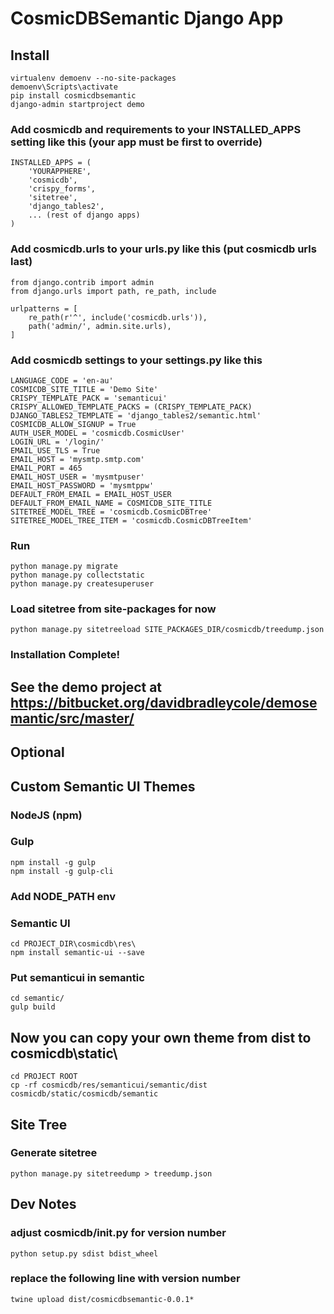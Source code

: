# CosmicDBSemantic Django App

## Install
```
virtualenv demoenv --no-site-packages
demoenv\Scripts\activate
pip install cosmicdbsemantic
django-admin startproject demo
```

### Add cosmicdb and requirements to your INSTALLED_APPS setting like this (your app must be first to override)
```
INSTALLED_APPS = (
    'YOURAPPHERE',
    'cosmicdb',
    'crispy_forms',
    'sitetree',
    'django_tables2',
    ... (rest of django apps)
)
```

### Add cosmicdb.urls to your urls.py like this (put cosmicdb urls last)
```
from django.contrib import admin
from django.urls import path, re_path, include

urlpatterns = [
    re_path(r'^', include('cosmicdb.urls')),
    path('admin/', admin.site.urls),
]
```

### Add cosmicdb settings to your settings.py like this
```
LANGUAGE_CODE = 'en-au'
COSMICDB_SITE_TITLE = 'Demo Site'
CRISPY_TEMPLATE_PACK = 'semanticui'
CRISPY_ALLOWED_TEMPLATE_PACKS = (CRISPY_TEMPLATE_PACK)
DJANGO_TABLES2_TEMPLATE = 'django_tables2/semantic.html'
COSMICDB_ALLOW_SIGNUP = True
AUTH_USER_MODEL = 'cosmicdb.CosmicUser'
LOGIN_URL = '/login/'
EMAIL_USE_TLS = True
EMAIL_HOST = 'mysmtp.smtp.com'
EMAIL_PORT = 465
EMAIL_HOST_USER = 'mysmtpuser'
EMAIL_HOST_PASSWORD = 'mysmtppw'
DEFAULT_FROM_EMAIL = EMAIL_HOST_USER
DEFAULT_FROM_EMAIL_NAME = COSMICDB_SITE_TITLE
SITETREE_MODEL_TREE = 'cosmicdb.CosmicDBTree'
SITETREE_MODEL_TREE_ITEM = 'cosmicdb.CosmicDBTreeItem'
```

### Run
```
python manage.py migrate
python manage.py collectstatic
python manage.py createsuperuser
```

### Load sitetree from site-packages for now
```
python manage.py sitetreeload SITE_PACKAGES_DIR/cosmicdb/treedump.json
```

### Installation Complete!

## See the demo project at https://bitbucket.org/davidbradleycole/demosemantic/src/master/

## Optional

## Custom Semantic UI Themes

### NodeJS (npm)

### Gulp
```
npm install -g gulp
npm install -g gulp-cli
```

### Add NODE_PATH env

### Semantic UI
```
cd PROJECT_DIR\cosmicdb\res\
npm install semantic-ui --save
```

### Put semanticui in semantic
```
cd semantic/
gulp build
```

## Now you can copy your own theme from dist to cosmicdb\static\
```
cd PROJECT ROOT
cp -rf cosmicdb/res/semanticui/semantic/dist cosmicdb/static/cosmicdb/semantic
```

## Site Tree

### Generate sitetree
```
python manage.py sitetreedump > treedump.json
```


## Dev Notes

### adjust cosmicdb/__init__.py for version number
```
python setup.py sdist bdist_wheel
```
### replace the following line with version number
```
twine upload dist/cosmicdbsemantic-0.0.1*
```
